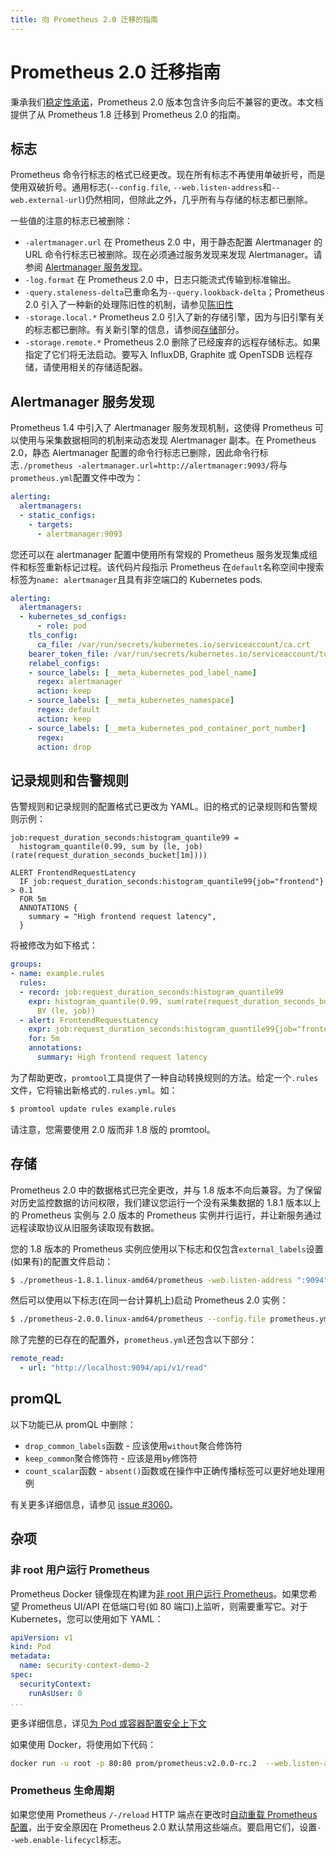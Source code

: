 ```yaml
---
title: 向 Prometheus 2.0 迁移的指南
---
```


# Prometheus 2.0 迁移指南

秉承我们[稳定性承诺](https://prometheus.io/blog/2016/07/18/prometheus-1-0-released/#fine-print)，Prometheus 2.0 版本包含许多向后不兼容的更改。本文档提供了从 Prometheus 1.8 迁移到 Prometheus 2.0 的指南。

## 标志 <a id="flags"></a>

Prometheus 命令行标志的格式已经更改。现在所有标志不再使用单破折号，而是使用双破折号。通用标志\(`--config.file`, `--web.listen-address`和`--web.external-url`\)仍然相同，但除此之外，几乎所有与存储的标志都已删除。

一些值的注意的标志已被删除：

* `-alertmanager.url` 在 Prometheus 2.0 中，用于静态配置 Alertmanager 的 URL 命令行标志已被删除。现在必须通过服务发现来发现 Alertmanager。请参阅 [Alertmanager 服务发现](migration.md#alertmanager-service-discovery)。
* `-log.format` 在 Prometheus 2.0 中，日志只能流式传输到标准输出。
* `-query.staleness-delta`已重命名为`--query.lookback-delta`；Prometheus 2.0 引入了一种新的处理陈旧性的机制，请参见[陈旧性](querying/basics.md#staleness)
* `-storage.local.*` Prometheus 2.0 引入了新的存储引擎，因为与旧引擎有关的标志都已删除。有关新引擎的信息，请参阅[存储](https://prometheus.io/docs/prometheus/latest/migration/#storage)部分。
* `-storage.remote.*` Prometheus 2.0 删除了已经废弃的远程存储标志。如果指定了它们将无法启动。要写入 InfluxDB, Graphite 或 OpenTSDB 远程存储，请使用相关的存储适配器。

## Alertmanager 服务发现 <a id="alertmanager-service-discovery"></a>

Prometheus 1.4 中引入了 Alertmanager 服务发现机制，这使得 Prometheus 可以使用与采集数据相同的机制来动态发现 Alertmanager 副本。在 Prometheus 2.0，静态 Alertmanager 配置的命令行标志已删除，因此命令行标志`./prometheus -alertmanager.url=http://alertmanager:9093/`将与`prometheus.yml`配置文件中改为：

```yaml
alerting:
  alertmanagers:
  - static_configs:
    - targets:
      - alertmanager:9093
```

您还可以在 alertmanager 配置中使用所有常规的 Prometheus 服务发现集成组件和标签重新标记过程。该代码片段指示 Prometheus 在`default`名称空间中搜索标签为`name: alertmanager`且具有非空端口的 Kubernetes pods.

```yaml
alerting:
  alertmanagers:
  - kubernetes_sd_configs:
      - role: pod
    tls_config:
      ca_file: /var/run/secrets/kubernetes.io/serviceaccount/ca.crt
    bearer_token_file: /var/run/secrets/kubernetes.io/serviceaccount/token
    relabel_configs:
    - source_labels: [__meta_kubernetes_pod_label_name]
      regex: alertmanager
      action: keep
    - source_labels: [__meta_kubernetes_namespace]
      regex: default
      action: keep
    - source_labels: [__meta_kubernetes_pod_container_port_number]
      regex:
      action: drop
```

## 记录规则和告警规则 <a id="recording-rules-and-alerts"></a>

告警规则和记录规则的配置格式已更改为 YAML。旧的格式的记录规则和告警规则示例：

```text
job:request_duration_seconds:histogram_quantile99 =
  histogram_quantile(0.99, sum by (le, job) (rate(request_duration_seconds_bucket[1m])))

ALERT FrontendRequestLatency
  IF job:request_duration_seconds:histogram_quantile99{job="frontend"} > 0.1
  FOR 5m
  ANNOTATIONS {
    summary = "High frontend request latency",
  }
```

将被修改为如下格式：

```yaml
groups:
- name: example.rules
  rules:
  - record: job:request_duration_seconds:histogram_quantile99
    expr: histogram_quantile(0.99, sum(rate(request_duration_seconds_bucket[1m]))
      BY (le, job))
  - alert: FrontendRequestLatency
    expr: job:request_duration_seconds:histogram_quantile99{job="frontend"} > 0.1
    for: 5m
    annotations:
      summary: High frontend request latency
```

为了帮助更改，`promtool`工具提供了一种自动转换规则的方法。给定一个`.rules`文件，它将输出新格式的`.rules.yml`。如：

```bash
$ promtool update rules example.rules
```

请注意，您需要使用 2.0 版而非 1.8 版的 promtool。

## 存储 <a id="storage"></a>

Prometheus 2.0 中的数据格式已完全更改，并与 1.8 版本不向后兼容。为了保留对历史监控数据的访问权限，我们建议您运行一个没有采集数据的 1.8.1 版本以上的 Prometheus 实例与 2.0 版本的 Prometheus 实例并行运行，并让新服务通过远程读取协议从旧服务读取现有数据。

您的 1.8 版本的 Prometheus 实例应使用以下标志和仅包含`external_labels`设置\(如果有\)的配置文件启动：

```bash
$ ./prometheus-1.8.1.linux-amd64/prometheus -web.listen-address ":9094" -config.file old.yml
```

然后可以使用以下标志\(在同一台计算机上\)启动 Prometheus 2.0 实例：

```bash
$ ./prometheus-2.0.0.linux-amd64/prometheus --config.file prometheus.yml
```

除了完整的已存在的配置外，`prometheus.yml`还包含以下部分：

```yaml
remote_read:
  - url: "http://localhost:9094/api/v1/read"
```

## promQL

以下功能已从 promQL 中删除：

* `drop_common_labels`函数 - 应该使用`without`聚合修饰符
* `keep_common`聚合修饰符 - 应该是用`by`修饰符
* `count_scalar`函数 - `absent()`函数或在操作中正确传播标签可以更好地处理用例

有关更多详细信息，请参见 [issue \#3060](https://github.com/prometheus/prometheus/issues/3060)。

## 杂项 <a id="miscellaneous"></a>

### 非 root 用户运行 Prometheus <a id="prometheus-non-root-user"></a>

Prometheus Docker 镜像现在构建为[非 root 用户运行 Prometheus](https://github.com/prometheus/prometheus/pull/2859)。如果您希望 Prometheus UI/API 在低端口号\(如 80 端口\)上监听，则需要重写它。对于 Kubernetes，您可以使用如下 YAML：

```yaml
apiVersion: v1
kind: Pod
metadata:
  name: security-context-demo-2
spec:
  securityContext:
    runAsUser: 0
...
```

更多详细信息，详见[为 Pod 或容器配置安全上下文](https://kubernetes.io/docs/tasks/configure-pod-container/security-context/)

如果使用 Docker，将使用如下代码：

```bash
docker run -u root -p 80:80 prom/prometheus:v2.0.0-rc.2  --web.listen-address :80
```

### Prometheus 生命周期 <a id="prometheus-lifecycle"></a>

如果您使用 Prometheus `/-/reload` HTTP 端点在更改时[自动重载 Prometheus 配置](configuration/configuration.md)，出于安全原因在 Prometheus 2.0 默认禁用这些端点。要启用它们，设置`--web.enable-lifecycl`标志。

